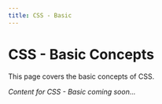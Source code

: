 ```yaml
---
title: CSS - Basic
---
```


# CSS - Basic Concepts

This page covers the basic concepts of CSS.

*Content for CSS - Basic coming soon...*
